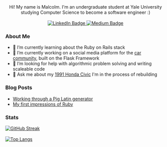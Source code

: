 <div id="intro" align="center">
  Hi! My name is Malcolm. I'm an undergraduate student at Yale University studying Computer Science to become a software engineer :)
  <br><br>
  <div id="badges">
    <a href="https://www.linkedin.com/in/malcolm-keyes/">
      <img src="https://img.shields.io/badge/LinkedIn-blue?style=for-the-badge&logo=linkedin&logoColor=white" alt="LinkedIn Badge" />
    </a>
    <a href="https://medium.com/@malcolm-keyes">
      <img src="https://img.shields.io/badge/Medium-black?style=for-the-badge&logo=medium&logoColor=white" alt="Medium Badge" />
    </a>
  </div>
</div>

### About Me
- 🌱 I’m currently learning about the Ruby on Rails stack
- 🔭 I’m currently working on a social media platform for the [car community](https://github.com/malcolmk181/community), built on the Flask Framework
- 🤔 I’m looking for help with algorithmic problem solving and writing scaleable code
- 💬 Ask me about my [1991 Honda Civic](https://www.instagram.com/malcolms_civics/) I'm in the process of rebuilding

### Blog Posts
<!-- BLOG-POST-LIST:START -->
- [Working through a Pig Latin generator](https://medium.com/@malcolm-keyes/working-through-a-pig-latin-generator-15456c761d52?source=rss-7cf62e377b65------2)
- [My first impressions of Ruby](https://medium.com/@malcolm-keyes/my-first-impressions-of-ruby-e2e798cbcea1?source=rss-7cf62e377b65------2)
<!-- BLOG-POST-LIST:END -->

### Stats
[![GitHub Streak](http://github-readme-streak-stats.herokuapp.com?user=malcolmk181&theme=highcontrast&hide_border=true&date_format=M%20j%5B%2C%20Y%5D)](https://git.io/streak-stats)
<br><br>
[![Top Langs](https://github-readme-stats.vercel.app/api/top-langs/?username=malcolmk181&layout=compact&hide=html)](https://github.com/anuraghazra/github-readme-stats)


<!--
Inspiration taken from the https://www.sitepoint.com/github-profile-readme/ tutorial :) thank you!
-->
